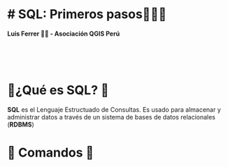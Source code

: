 <h1># SQL: Primeros pasos👨‍💻💊</h1>

**Luis Ferrer 👨‍💻 - Asociación QGIS Perú**

<br />
<br />
<br />

<h1>💊¿Qué es SQL? 💊</h1>

<b>**SQL**</b> es el Lenguaje Estructuado de Consultas. Es usado para almacenar y administrar datos a través de un sistema de bases de datos relacionales (**RDBMS**)


<h1>💊 Comandos 💊</h1>


